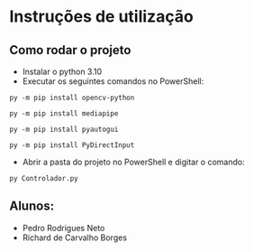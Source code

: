 # Instruções de utilização

## Como rodar o projeto

- Instalar o python 3.10
- Executar os seguintes comandos no PowerShell:
```
py -m pip install opencv-python
```
```
py -m pip install mediapipe
```
```
py -m pip install pyautogui
```
```
py -m pip install PyDirectInput
```
- Abrir a pasta do projeto no PowerShell e digitar o comando:
```
py Controlador.py
```

## Alunos:
- Pedro Rodrigues Neto
- Richard de Carvalho Borges